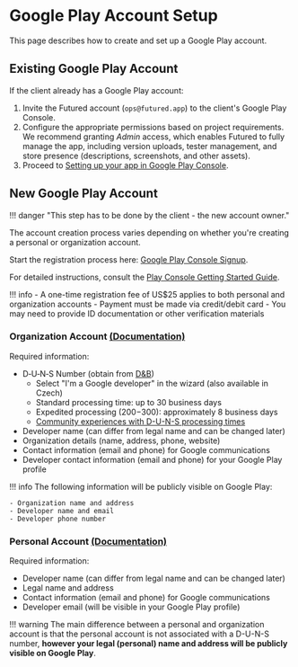 # Google Play Account Setup

This page describes how to create and set up a Google Play account.

## Existing Google Play Account
If the client already has a Google Play account:

1. Invite the Futured account (`ops@futured.app`) to the client's Google Play Console.
2. Configure the appropriate permissions based on project requirements. We recommend granting *Admin* access, which enables Futured to fully manage the app, including version uploads, tester management, and store presence (descriptions, screenshots, and other assets).
3. Proceed to [Setting up your app in Google Play Console](./10_google_play_app.md).

## New Google Play Account

!!! danger "This step has to be done by the client - the new account owner."

The account creation process varies depending on whether you're creating a personal or organization account.

Start the registration process here: [Google Play Console Signup](https://play.google.com/console/signup). 

For detailed instructions, consult the [Play Console Getting Started Guide](https://support.google.com/googleplay/android-developer/answer/6112435).

!!! info
    - A one-time registration fee of US$25 applies to both personal and organization accounts
    - Payment must be made via credit/debit card
    - You may need to provide ID documentation or other verification materials

### Organization Account [(Documentation)](https://support.google.com/googleplay/android-developer/answer/13628312)

Required information:

- D‑U‑N‑S Number (obtain from [D&B](https://www.dnb.com/en-us/smb/duns/get-a-duns.html))
    - Select "I'm a Google developer" in the wizard (also available in Czech)
    - Standard processing time: up to 30 business days
    - Expedited processing ($200-$300): approximately 8 business days
    - [Community experiences with D-U-N-S processing times](https://www.reddit.com/r/smallbusiness/comments/1124z4t/dun_and_bradstreet_number_wait_time/)
- Developer name (can differ from legal name and can be changed later)
- Organization details (name, address, phone, website)
- Contact information (email and phone) for Google communications
- Developer contact information (email and phone) for your Google Play profile

!!! info
    The following information will be publicly visible on Google Play:
    
    - Organization name and address
    - Developer name and email
    - Developer phone number


### Personal Account [(Documentation)](https://support.google.com/googleplay/android-developer/answer/13628312)

Required information:

- Developer name (can differ from legal name and can be changed later)
- Legal name and address
- Contact information (email and phone) for Google communications
- Developer email (will be visible in your Google Play profile)

!!! warning
    The main difference between a personal and organization account is that the personal account is not associated with a D-U-N-S number, **however your legal (personal) name and address will be publicly visible on Google Play**.
